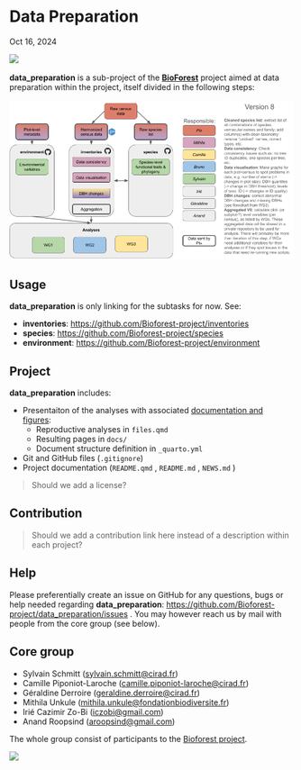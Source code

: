 # Data Preparation
Oct 16, 2024

<div>

[![](https://www.repostatus.org/badges/latest/wip.svg)](https://www.repostatus.org/#wip)

</div>

**data_preparation** is a sub-project of the
[**BioForest**](https://github.com/Bioforest-project) project aimed at
data preparation within the project, itself divided in the following
steps:

![](figures/diagram.png)

## Usage

**data_preparation** is only linking for the subtasks for now. See:

- **inventories**: <https://github.com/Bioforest-project/inventories>
- **species**: <https://github.com/Bioforest-project/species>
- **environment**: <https://github.com/Bioforest-project/environment>

## Project

**data_preparation** includes:

- Presentaiton of the analyses with associated [documentation and
  figures](https://bioforest-project.github.io/data_preparation/):
  - Reproductive analyses in `files.qmd`
  - Resulting pages in `docs/`
  - Document structure definition in `_quarto.yml`
- Git and GitHub files (`.gitignore`)
- Project documentation (`README.qmd` , `README.md` , `NEWS.md` )

> Should we add a license?

## Contribution

> Should we add a contribution link here instead of a description within
> each project?

## Help

Please preferentially create an issue on GitHub for any questions, bugs
or help needed regarding **data_preparation**:
<a href="https://github.com/Bioforest-project/environment/issues"
class="uri">https://github.com/Bioforest-project/data_preparation/issues</a>
. You may however reach us by mail with people from the core group (see
below).

## Core group

- Sylvain Schmitt (sylvain.schmitt@cirad.fr)
- Camille Piponiot-Laroche (camille.piponiot-laroche@cirad.fr)
- Géraldine Derroire (geraldine.derroire@cirad.fr)
- Mithila Unkule (mithila.unkule@fondationbiodiversite.fr)
- Irié Cazimir Zo-Bi (iczobi@gmail.com)
- Anand Roopsind (aroopsind@gmail.com)

The whole group consist of participants to the [Bioforest
project](https://www.fondationbiodiversite.fr/la-frb-en-action/programmes-et-projets/le-cesab/bioforest/).

![](https://www.fondationbiodiversite.fr/wp-content/uploads/2023/10/bioforest-ws1_web.jpeg)
